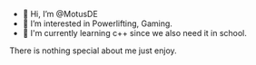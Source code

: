 - 👋 Hi, I’m @MotusDE
- 👀 I’m interested in Powerlifting, Gaming. 
- 🌱 I'm currently learning c++ since we also need it in school.

There is nothing special about me just enjoy.
